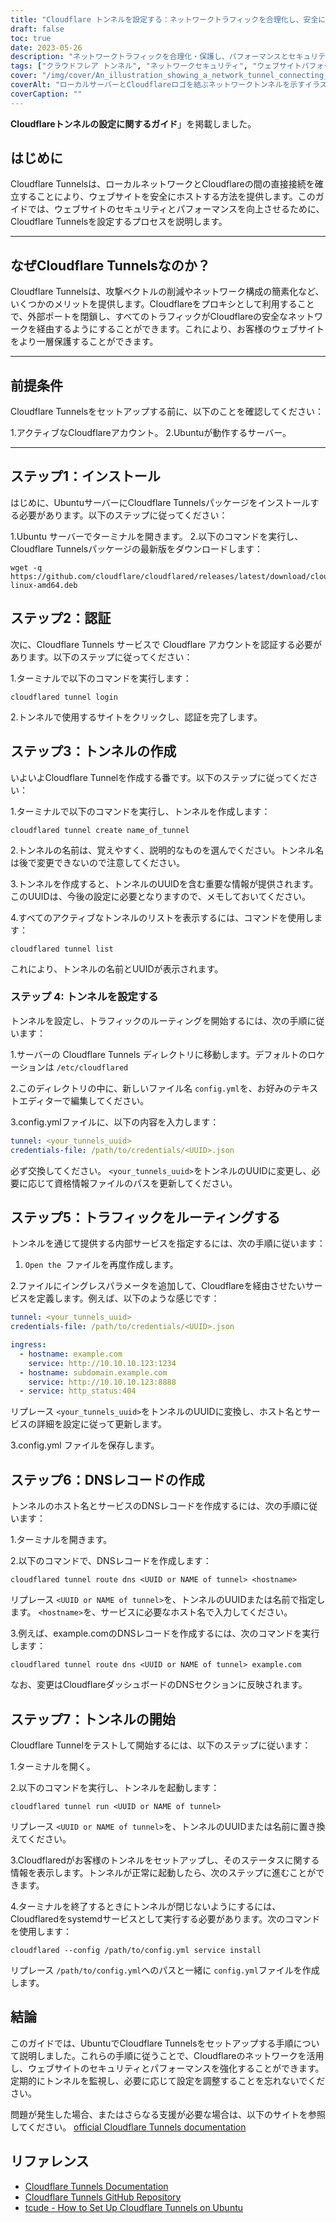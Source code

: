 ```yaml
---
title: "Cloudflare トンネルを設定する：ネットワークトラフィックを合理化し、安全にする"
draft: false
toc: true
date: 2023-05-26
description: "ネットワークトラフィックを合理化・保護し、パフォーマンスとセキュリティを強化するCloudflare Tunnelsのセットアップ方法をご紹介します。"
tags: ["クラウドフレア トンネル", "ネットワークセキュリティ", "ウェブサイトパフォーマンス", "プロキシサーバー", "ウェブトラフィック", "ネットワーク構成", "Ubuntuサーバー", "Cloudflareアカウント", "オーセンティケーション", "トンネルの作成", "トラフィックのルーティング", "DNSレコード", "セキュアコネクション", "ウェブサイトホスティング", "プロキシサービス", "ネットワーク保護", "パフォーマンスの最適化", "Cloudflareとの連携", "サーバー構成", "トラフィックエンクリプション", "ネットワークトラフィックマネジメント", "セキュアなウェブホスティング", "ウェブサイトセキュリティ", "Ubuntuのセットアップ", "トンネリング技術", "Cloudflareのサービス", "ネットワークパフォーマンス", "ウェブセキュリティ", "サーバーセキュリティ", "トラフィックマネジメント", "Cloudflare プロキシ"]
cover: "/img/cover/An_illustration_showing_a_network_tunnel_connecting_a_local.png"
coverAlt: "ローカルサーバーとCloudflareロゴを結ぶネットワークトンネルを示すイラストで、安全で合理的なネットワークトラフィックを象徴しています。"
coverCaption: ""
---
```


**Cloudflareトンネルの設定に関するガイド**」を掲載しました。

## はじめに
Cloudflare Tunnelsは、ローカルネットワークとCloudflareの間の直接接続を確立することにより、ウェブサイトを安全にホストする方法を提供します。このガイドでは、ウェブサイトのセキュリティとパフォーマンスを向上させるために、Cloudflare Tunnelsを設定するプロセスを説明します。

______

## なぜCloudflare Tunnelsなのか？
Cloudflare Tunnelsは、攻撃ベクトルの削減やネットワーク構成の簡素化など、いくつかのメリットを提供します。Cloudflareをプロキシとして利用することで、外部ポートを閉鎖し、すべてのトラフィックがCloudflareの安全なネットワークを経由するようにすることができます。これにより、お客様のウェブサイトをより一層保護することができます。

______

## 前提条件
Cloudflare Tunnelsをセットアップする前に、以下のことを確認してください：

1.アクティブなCloudflareアカウント。
2.Ubuntuが動作するサーバー。

______

## ステップ1：インストール
はじめに、UbuntuサーバーにCloudflare Tunnelsパッケージをインストールする必要があります。以下のステップに従ってください：

1.Ubuntu サーバーでターミナルを開きます。
2.以下のコマンドを実行し、Cloudflare Tunnelsパッケージの最新版をダウンロードします：

```shell
wget -q https://github.com/cloudflare/cloudflared/releases/latest/download/cloudflared-linux-amd64.deb
```

## ステップ2：認証
次に、Cloudflare Tunnels サービスで Cloudflare アカウントを認証する必要があります。以下のステップに従ってください：

1.ターミナルで以下のコマンドを実行します：

```shell
cloudflared tunnel login
```

2.トンネルで使用するサイトをクリックし、認証を完了します。

## ステップ3：トンネルの作成

いよいよCloudflare Tunnelを作成する番です。以下のステップに従ってください：

1.ターミナルで以下のコマンドを実行し、トンネルを作成します：

```shell
cloudflared tunnel create name_of_tunnel
```

2.トンネルの名前は、覚えやすく、説明的なものを選んでください。トンネル名は後で変更できないので注意してください。

3.トンネルを作成すると、トンネルのUUIDを含む重要な情報が提供されます。このUUIDは、今後の設定に必要となりますので、メモしておいてください。

4.すべてのアクティブなトンネルのリストを表示するには、コマンドを使用します：

```shell
cloudflared tunnel list
```

これにより、トンネルの名前とUUIDが表示されます。

### ステップ 4: トンネルを設定する

トンネルを設定し、トラフィックのルーティングを開始するには、次の手順に従います：

1.サーバーの Cloudflare Tunnels ディレクトリに移動します。デフォルトのロケーションは `/etc/cloudflared`

2.このディレクトリの中に、新しいファイル名 `config.yml`を、お好みのテキストエディターで編集してください。

3.config.ymlファイルに、以下の内容を入力します：

```yaml
tunnel: <your_tunnels_uuid>
credentials-file: /path/to/credentials/<UUID>.json
```

必ず交換してください。 `<your_tunnels_uuid>`をトンネルのUUIDに変更し、必要に応じて資格情報ファイルのパスを更新してください。

## ステップ5：トラフィックをルーティングする

トンネルを通じて提供する内部サービスを指定するには、次の手順に従います：

1. `Open the `ファイルを再度作成します。

2.ファイルにイングレスパラメータを追加して、Cloudflareを経由させたいサービスを定義します。例えば、以下のような感じです：

```yaml
tunnel: <your_tunnels_uuid>
credentials-file: /path/to/credentials/<UUID>.json

ingress:
  - hostname: example.com
    service: http://10.10.10.123:1234
  - hostname: subdomain.example.com
    service: http://10.10.10.123:8888
  - service: http_status:404

```

リプレース `<your_tunnels_uuid>`をトンネルのUUIDに変換し、ホスト名とサービスの詳細を設定に従って更新します。

3.config.yml ファイルを保存します。


## ステップ6：DNSレコードの作成

トンネルのホスト名とサービスのDNSレコードを作成するには、次の手順に従います：

1.ターミナルを開きます。

2.以下のコマンドで、DNSレコードを作成します：

```shell
cloudflared tunnel route dns <UUID or NAME of tunnel> <hostname>
```
リプレース `<UUID or NAME of tunnel>`を、トンネルのUUIDまたは名前で指定します。 `<hostname>`を、サービスに必要なホスト名で入力してください。

3.例えば、example.comのDNSレコードを作成するには、次のコマンドを実行します：

```shell
cloudflared tunnel route dns <UUID or NAME of tunnel> example.com
```

なお、変更はCloudflareダッシュボードのDNSセクションに反映されます。

## ステップ7：トンネルの開始

Cloudflare Tunnelをテストして開始するには、以下のステップに従います：

1.ターミナルを開く。

2.以下のコマンドを実行し、トンネルを起動します：

```shell
cloudflared tunnel run <UUID or NAME of tunnel>
```

リプレース `<UUID or NAME of tunnel>`を、トンネルのUUIDまたは名前に置き換えてください。

3.Cloudflaredがお客様のトンネルをセットアップし、そのステータスに関する情報を表示します。トンネルが正常に起動したら、次のステップに進むことができます。

4.ターミナルを終了するときにトンネルが閉じないようにするには、Cloudflaredをsystemdサービスとして実行する必要があります。次のコマンドを使用します：

```shell
cloudflared --config /path/to/config.yml service install
```

リプレース `/path/to/config.yml`へのパスと一緒に `config.yml`ファイルを作成します。

## 結論

このガイドでは、UbuntuでCloudflare Tunnelsをセットアップする手順について説明しました。これらの手順に従うことで、Cloudflareのネットワークを活用し、ウェブサイトのセキュリティとパフォーマンスを強化することができます。定期的にトンネルを監視し、必要に応じて設定を調整することを忘れないでください。

問題が発生した場合、またはさらなる支援が必要な場合は、以下のサイトを参照してください。 [official Cloudflare Tunnels documentation](https://developers.cloudflare.com/cloudflare-one/connections/connect-apps/install-and-setup/tunnel-guide/)


## リファレンス
- [Cloudflare Tunnels Documentation](https://developers.cloudflare.com/cloudflare-one/connections/connect-apps/install-and-setup/tunnel-guide/)
- [Cloudflare Tunnels GitHub Repository](https://github.com/cloudflare/cloudflared)
- [tcude - How to Set Up Cloudflare Tunnels on Ubuntu](https://tcude.net/creating-cloudflare-tunnels-on-ubuntu/)